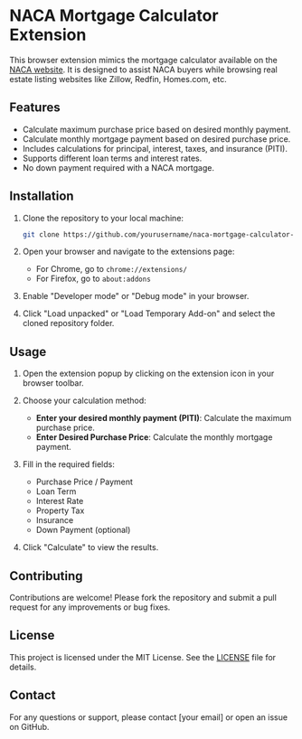 # NACA Mortgage Calculator Extension

This browser extension mimics the mortgage calculator available on the [NACA website](https://www.naca.com/mortgage-calculator/). It is designed to assist NACA buyers while browsing real estate listing websites like Zillow, Redfin, Homes.com, etc.

## Features

- Calculate maximum purchase price based on desired monthly payment.
- Calculate monthly mortgage payment based on desired purchase price.
- Includes calculations for principal, interest, taxes, and insurance (PITI).
- Supports different loan terms and interest rates.
- No down payment required with a NACA mortgage.

## Installation

1. Clone the repository to your local machine:
   ```bash
   git clone https://github.com/yourusername/naca-mortgage-calculator-extension.git
   ```

2. Open your browser and navigate to the extensions page:
   - For Chrome, go to `chrome://extensions/`
   - For Firefox, go to `about:addons`

3. Enable "Developer mode" or "Debug mode" in your browser.

4. Click "Load unpacked" or "Load Temporary Add-on" and select the cloned repository folder.

## Usage

1. Open the extension popup by clicking on the extension icon in your browser toolbar.

2. Choose your calculation method:
   - **Enter your desired monthly payment (PITI)**: Calculate the maximum purchase price.
   - **Enter Desired Purchase Price**: Calculate the monthly mortgage payment.

3. Fill in the required fields:
   - Purchase Price / Payment
   - Loan Term
   - Interest Rate
   - Property Tax
   - Insurance
   - Down Payment (optional)

4. Click "Calculate" to view the results.

## Contributing

Contributions are welcome! Please fork the repository and submit a pull request for any improvements or bug fixes.

## License

This project is licensed under the MIT License. See the [LICENSE](LICENSE) file for details.

## Contact

For any questions or support, please contact [your email] or open an issue on GitHub.